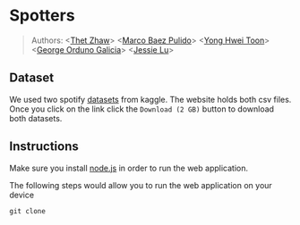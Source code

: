 # Spotters

> Authors: \<[Thet Zhaw](https://github.com/tzaw0)\> \<[Marco Baez Pulido](https://github.com/marcobaez21)\> \<[Yong Hwei Toon](https://github.com/yhtoon)\> \<[George Orduno Galicia](https://github.com/GeorgeO05)\> \<[Jessie Lu](https://github.com/Jess-say)\>   

## Dataset
We used two spotify [datasets](https://www.kaggle.com/pepepython/spotify-huge-database-daily-charts-over-3-years?select=Database+to+calculate+popularity.csv) from kaggle. The website holds both csv files. Once you click on the link click the `Download (2 GB)` button to download both datasets. 

## Instructions
Make sure you install [node.js](https://nodejs.org/en/download/) in order to run the web application.

The following steps would allow you to run the web application on your device
```
git clone 
```
